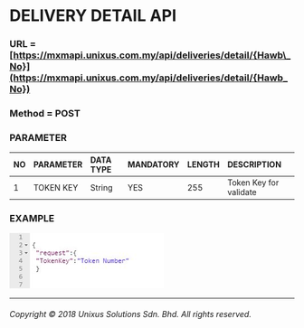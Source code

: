 # DELIVERY DETAIL API

### URL = [https://mxmapi.unixus.com.my/api/deliveries/detail/{Hawb\_No}](https://mxmapi.unixus.com.my/api/deliveries/detail/{Hawb_No})

### Method = POST

### PARAMETER

| NO | PARAMETER | DATA TYPE | MANDATORY | LENGTH | DESCRIPTION |
| :--- | :--- | :--- | :--- | :--- | :--- |
| 1 | TOKEN KEY | String | YES | 255 | Token Key for validate |

### EXAMPLE

![](/assets/deldetjson.JPG)

---

###### Copyright © 2018 Unixus Solutions Sdn. Bhd. All rights reserved.



